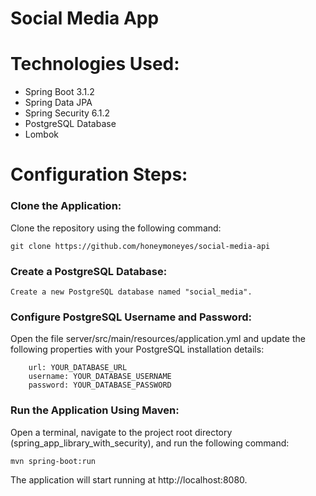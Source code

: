 # Social Media App

# Technologies Used:
+ Spring Boot 3.1.2
+ Spring Data JPA
+ Spring Security 6.1.2
+ PostgreSQL Database
+ Lombok


# Configuration Steps:

### Clone the Application:

Clone the repository using the following command:

```
git clone https://github.com/honeymoneyes/social-media-api
```

### Create a PostgreSQL Database:
```
Create a new PostgreSQL database named "social_media".
```

### Configure PostgreSQL Username and Password:
Open the file server/src/main/resources/application.yml and update the following properties with your PostgreSQL installation details:

```
    url: YOUR_DATABASE_URL
    username: YOUR_DATABASE_USERNAME
    password: YOUR_DATABASE_PASSWORD
```

### Run the Application Using Maven:
Open a terminal, navigate to the project root directory (spring_app_library_with_security), and run the following command:

```
mvn spring-boot:run
```

The application will start running at http://localhost:8080.

